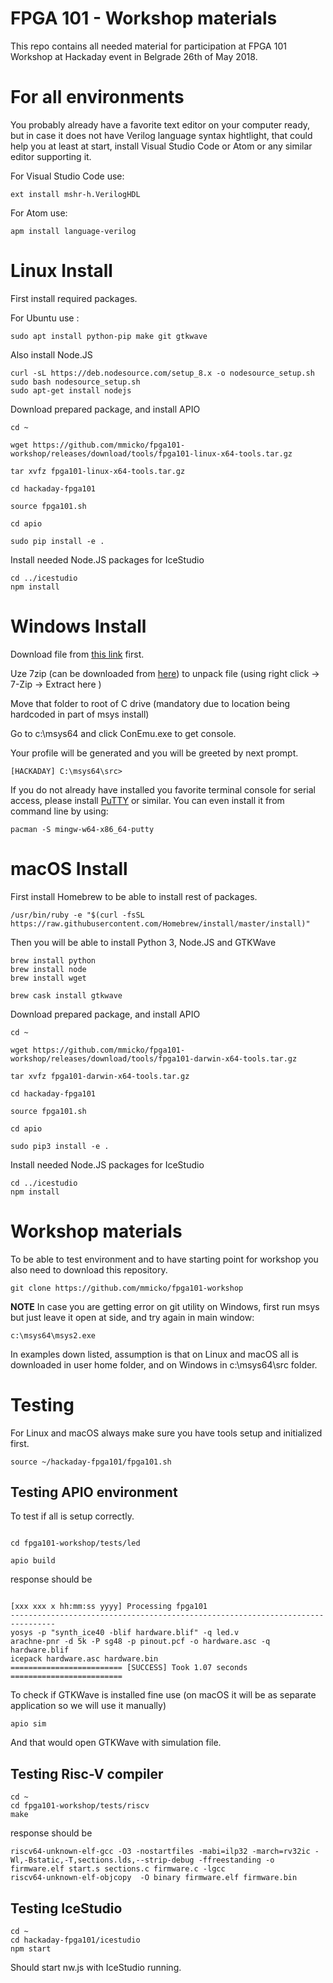 # FPGA 101 - Workshop materials

This repo contains all needed material for participation at FPGA 101 Workshop at Hackaday event in Belgrade 26th of May 2018.

# For all environments

You probably already have a favorite text editor on your computer ready, but in case it does not 
have Verilog language syntax hightlight, that could help you at least at start, install Visual Studio Code or
Atom or any similar editor supporting it.

For Visual Studio Code use:

```console
ext install mshr-h.VerilogHDL
```
For Atom use:

```console
apm install language-verilog
```

# Linux Install

First install required packages.

For Ubuntu use :
```console
sudo apt install python-pip make git gtkwave
```

Also install Node.JS
```console
curl -sL https://deb.nodesource.com/setup_8.x -o nodesource_setup.sh
sudo bash nodesource_setup.sh
sudo apt-get install nodejs
```

Download prepared package, and install APIO
```console
cd ~

wget https://github.com/mmicko/fpga101-workshop/releases/download/tools/fpga101-linux-x64-tools.tar.gz

tar xvfz fpga101-linux-x64-tools.tar.gz

cd hackaday-fpga101

source fpga101.sh

cd apio

sudo pip install -e .
```

Install needed Node.JS packages for IceStudio

```console
cd ../icestudio
npm install
```

# Windows Install

Download file from [this link](https://github.com/mmicko/fpga101-workshop/releases/download/tools/fpga101-windows-x64-tools.7z) first.

Uze 7zip (can be downloaded from [here](https://www.7-zip.org/download.html)) to unpack file (using right click -> 7-Zip -> Extract here )

Move that folder to root of C drive (mandatory due to location being hardcoded in part of msys install)

Go to c:\msys64  and click ConEmu.exe to get console.

Your profile will be generated and you will be greeted by next prompt.

```console
[HACKADAY] C:\msys64\src>
```

If you do not already have installed you favorite terminal console for serial access, please install [PuTTY](https://www.putty.org/) or similar.
You can even install it from command line by using:

```console
pacman -S mingw-w64-x86_64-putty
```

# macOS Install

First install Homebrew to be able to install rest of packages.

```console
/usr/bin/ruby -e "$(curl -fsSL https://raw.githubusercontent.com/Homebrew/install/master/install)"
```

Then you will be able to install Python 3, Node.JS and GTKWave
```console
brew install python
brew install node
brew install wget

brew cask install gtkwave
```

Download prepared package, and install APIO
```console
cd ~

wget https://github.com/mmicko/fpga101-workshop/releases/download/tools/fpga101-darwin-x64-tools.tar.gz

tar xvfz fpga101-darwin-x64-tools.tar.gz

cd hackaday-fpga101

source fpga101.sh

cd apio

sudo pip3 install -e .
```

Install needed Node.JS packages for IceStudio

```console
cd ../icestudio
npm install
```

# Workshop materials

To be able to test environment and to have starting point for workshop you also need to download this repository.

```console
git clone https://github.com/mmicko/fpga101-workshop
```

**NOTE** In case you are getting error on git utility on Windows, first run msys but just leave it open at side, and try again in main window:
```console
c:\msys64\msys2.exe
```

In examples down listed, assumption is that on Linux and macOS all is downloaded in user home folder, and on Windows in c:\msys64\src folder.

# Testing

For Linux and macOS always make sure you have tools setup and initialized first.

```console
source ~/hackaday-fpga101/fpga101.sh
```

## Testing APIO environment

To test if all is setup correctly.

```console

cd fpga101-workshop/tests/led

apio build

```
response should be

```console

[xxx xxx x hh:mm:ss yyyy] Processing fpga101
--------------------------------------------------------------------------------
yosys -p "synth_ice40 -blif hardware.blif" -q led.v
arachne-pnr -d 5k -P sg48 -p pinout.pcf -o hardware.asc -q hardware.blif
icepack hardware.asc hardware.bin
========================= [SUCCESS] Took 1.07 seconds =========================
```

To check if GTKWave is installed fine use (on macOS it will be as separate application so we will use it manually)

```console
apio sim
```
And that would open GTKWave with simulation file.

## Testing Risc-V compiler

```console
cd ~
cd fpga101-workshop/tests/riscv
make
```
response should be

```console
riscv64-unknown-elf-gcc -O3 -nostartfiles -mabi=ilp32 -march=rv32ic -Wl,-Bstatic,-T,sections.lds,--strip-debug -ffreestanding -o firmware.elf start.s sections.c firmware.c -lgcc
riscv64-unknown-elf-objcopy  -O binary firmware.elf firmware.bin
```

## Testing IceStudio

```console
cd ~
cd hackaday-fpga101/icestudio
npm start
```

Should start nw.js with IceStudio running.


